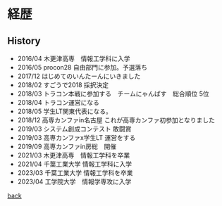 # 経歴

## History

- 2016/04 木更津高専　情報工学科に入学
- 2016/05 procon28 自由部門に参加。予選落ち
- 2017/12 はじめてのいんたーんにいきました
- 2018/02 すごうで2018 採択決定
- 2018/03 トラコン本戦に参加する　チームにゃんぱす　総合順位 5位
- 2018/04 トラコン運営になる
- 2018/05 学生LT関東代表になる。
- 2018/12 高専カンファin名古屋 これが高専カンファ初参加となりました
- 2019/03 システム創成コンテスト 敢闘賞
- 2019/03 高専カンファx学生LT 運営をする
- 2019/09 高専カンファin房総　開催
- 2021/03 木更津高専　情報工学科を卒業
- 2021/04 千葉工業大学 情報工学科に入学
- 2023/03 千葉工業大学 情報工学科を卒業
- 2023/04 工学院大学　情報学専攻に入学

[back](index.md)
